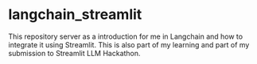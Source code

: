 # langchain_streamlit
This repository server as a introduction for me in Langchain and how to integrate it using Streamlit. This is also part of my learning and part of my submission to Streamlit LLM Hackathon.
